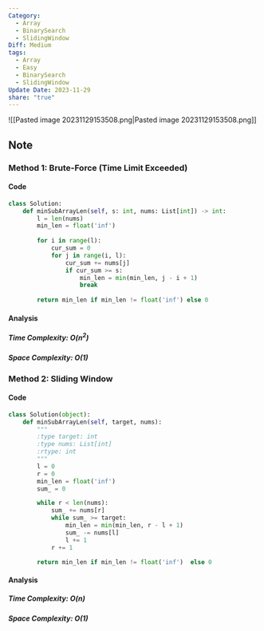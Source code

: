 ```yaml
---
Category:
  - Array
  - BinarySearch
  - SlidingWindow
Diff: Medium
tags:
  - Array
  - Easy
  - BinarySearch
  - SlidingWindow
Update Date: 2023-11-29
share: "true"
---
```


![[Pasted image 20231129153508.png|Pasted image 20231129153508.png]]
## Note

### Method 1: Brute-Force (Time Limit Exceeded)

#### Code
```python
class Solution:
    def minSubArrayLen(self, s: int, nums: List[int]) -> int:
        l = len(nums)
        min_len = float('inf')
        
        for i in range(l):
            cur_sum = 0
            for j in range(i, l):
                cur_sum += nums[j]
                if cur_sum >= s:
                    min_len = min(min_len, j - i + 1)
                    break
        
        return min_len if min_len != float('inf') else 0
```
#### Analysis
##### Time Complexity: $O(n^2)$
##### Space Complexity: $O(1)$

### Method 2: Sliding Window

#### Code
```python
class Solution(object):
    def minSubArrayLen(self, target, nums):
        """
        :type target: int
        :type nums: List[int]
        :rtype: int
        """
        l = 0
        r = 0
        min_len = float('inf') 
        sum_ = 0

        while r < len(nums):
            sum_ += nums[r]
            while sum_ >= target:
                min_len = min(min_len, r - l + 1)
                sum_ -= nums[l]
                l += 1
            r += 1

        return min_len if min_len != float('inf')  else 0
```
#### Analysis
##### Time Complexity: $O(n)$
##### Space Complexity: $O(1)$